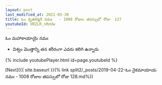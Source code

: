 ```yaml
---
layout: post
last_modified_at: 2021-03-30
title: ఓం కృతకర్మనే నమః   - 1008 రోజుల తపస్సులో రోజు  127
youtubeId: dRZLR_nRoUw
---
```

 
 
 ఓం మహాకాయాయై నమః  
 
 -  విశ్వం మొత్తాన్ని తన శరీరంగా ఎవరు కలిగి ఉన్నారు 
 
  
 
  
 
 
 
 
 
 


{% include youtubePlayer.html id=page.youtubeId %}
 
[Next]({{ site.baseurl }}{% link  split2/_posts/2019-04-22-ఓం నైకమాయాయ నమః   - 1008 రోజుల తపస్సులో రోజు  128.md%})
 
